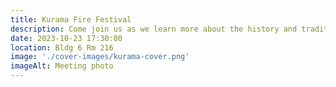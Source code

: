```yaml
---
title: Kurama Fire Festival
description: Come join us as we learn more about the history and traditions around the Kurama Fire Festival!
date: 2023-10-23 17:30:00
location: Bldg 6 Rm 216
image: './cover-images/kurama-cover.png'
imageAlt: Meeting photo
---
```

